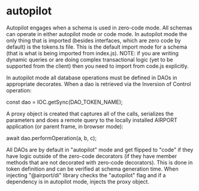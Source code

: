 # autopilot

Autopilot engages when a schema is used in zero-code mode.  All schemas can operate in 
either autopilot mode or code mode.  In autopilot mode the only thing that is imported (besides interfaces, which are zero code by default) is the tokens.ts file.  This is 
the default import mode for a schema (that is what is being imported from index.js).
NOTE: if you are writing dynamic queries or are doing complex transactional logic (yet
 to be supported from the client) then you need to import from code.js explicitly.

In autopilot mode all database operations must be defined in DAOs in appropriate
decorates. When a dao is retrieved via the Inversion of Control operation:

const dao = IOC.getSync(DAO_TOKEN_NAME);

A proxy object is created that captures all of the calls, serializes the parameters 
and does a remote query to the locally installed AIRPORT application (or parent
frame, in browser mode):

await dao.performOperation(a, b, c);

All DAOs are by default in "autopilot" mode and get flipped to "code" if they have
logic outside of the zero-code decorators (if they have member methods that
are not decorated with zero-code decorators).  This is done in token definition
and can be verified at schema generation time. When injecting "@airport/di" library
checks the "autopilot" flag and if a dependency is in autopilot mode, injects the
proxy object.